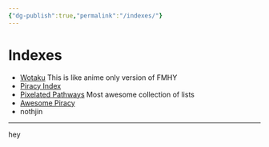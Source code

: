 ```yaml
---
{"dg-publish":true,"permalink":"/indexes/"}
---
```


# Indexes
* [Wotaku](https://wotaku.wiki/) This is like anime only version of FMHY
* [Piracy Index](https://piracy.vercel.app/)
* [Pixelated Pathways](https://courage-1984.github.io/pixelated-pathways/) Most awesome collection of lists
* [Awesome Piracy](https://shakil-shahadat.github.io/awesome-piracy/)
* nothjin
***


hey